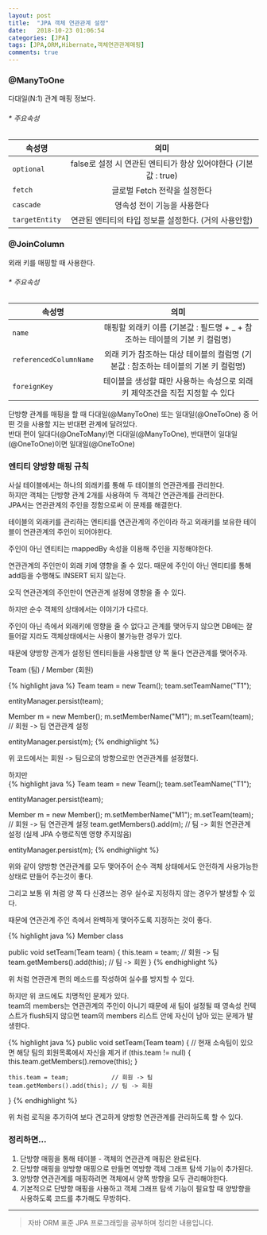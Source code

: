 ```yaml
---
layout: post
title:  "JPA 객체 연관관계 설정"
date:   2018-10-23 01:06:54
categories: [JPA]
tags: [JPA,ORM,Hibernate,객체연관관계매핑]
comments: true
---
```

### @ManyToOne
다대일(N:1) 관계 매핑 정보다.

###### * 주요속성  

| 속성명 | 의미 |
|---|:---:|
| `optional` | false로 설정 시 연관된 엔티티가 항상 있어야한다 (기본값 : true) |
| `fetch` | 글로벌 Fetch 전략을 설정한다 |
| `cascade` | 영속성 전이 기능을 사용한다 |
| `targetEntity` | 연관된 엔티티의 타입 정보를 설정한다. (거의 사용안함) |
<!--more-->
### @JoinColumn
외래 키를 매핑할 때 사용한다.

###### * 주요속성  

| 속성명 | 의미 |
|---|:---:|
| `name` | 매핑할 외래키 이름 (기본값 : 필드명 + _ + 참조하는 테이블의 기본 키 컬럼명) |
| `referencedColumnName` | 외래 키가 참조하는 대상 테이블의 컬럼명 (기본값 : 참조하는 테이블의 기본 키 컬럼명) |
| `foreignKey` | 테이블을 생성할 때만 사용하는 속성으로 외래 키 제약조건을 직접 지정할 수 있다 |

단방향 관계를 매핑을 할 때 다대일(@ManyToOne) 또는 일대일(@OneToOne) 중 어떤 것을 사용할 지는 반대편 관계에 달려있다.  
반대 편이 일대다(@OneToMany)면 다대일(@ManyToOne), 반대편이 일대일(@OneToOne)이면 일대일(@OneToOne)

### 엔티티 양방향 매핑 규칙
사실 테이블에서는 하나의 외래키를 통해 두 테이블의 연관관계를 관리한다.  
하지만 객체는 단방향 관계 2개를 사용하여 두 객체간 연관관계를 관리한다.  
JPA서는 연관관계의 주인을 정함으로써 이 문제를 해결한다.  

테이블의 외래키를 관리하는 엔티티를 연관관계의 주인이라 하고 외래키를 보유한 테이블이 연관관계의 주인이 되어야한다.

주인이 아닌 엔티티는 mappedBy 속성을 이용해 주인을 지정해야한다.  

연관관계의 주인만이 외래 키에 영향을 줄 수 있다. 때문에 주인이 아닌 엔티티를 통해 add등을 수행해도 INSERT 되지 않는다.  

오직 연관관계의 주인만이 연관관계 설정에 영향을 줄 수 있다.  

하지만 순수 객체의 상태에서는 이야기가 다르다.  

주인이 아닌 측에서 외래키에 영향을 줄 수 없다고 관계를 맺어두지 않으면 DB에는 잘 들어갈 지라도 객체상태에서는 사용이 불가능한 경우가 있다.  

때문에 양방향 관계가 설정된 엔티티들을 사용할땐 양 쪽 둘다 연관관계를 맺어주자.  

Team (팀) / Member (회원)  

{% highlight java %}
Team team = new Team();
team.setTeamName("T1");

entityManager.persist(team);

Member m = new Member();
m.setMemberName("M1");
m.setTeam(team);	// 회원 -> 팀 연관관계 설정

entityManager.persist(m);
{% endhighlight %}

위 코드에서는 회원 -> 팀으로의 방향으로만 연관관계를 설정했다.  

하지만  
{% highlight java %}
Team team = new Team();
team.setTeamName("T1");

entityManager.persist(team);

Member m = new Member();
m.setMemberName("M1");
m.setTeam(team);          // 회원 -> 팀 연관관계 설정
team.getMembers().add(m); // 팀 -> 회원 연관관계 설정 (실제 JPA 수행로직엔 영향 주지않음)

entityManager.persist(m);
{% endhighlight %}

위와 같이 양방향 연관관계를 모두 맺어주어 순수 객체 상태에서도 안전하게 사용가능한 상태로 만들어 주는것이 좋다.  

그리고 보통 위 처럼 양 쪽 다 신경쓰는 경우 실수로 지정하지 않는 경우가 발생할 수 있다.  

때문에 연관관계 주인 측에서 완벽하게 맺어주도록 지정하는 것이 좋다.  

{% highlight java %}
Member class

public void setTeam(Team team) {
    this.team = team;            // 회원 -> 팀
    team.getMembers().add(this); // 팀 -> 회원
}
{% endhighlight %}

위 처럼 연관관계 편의 메소드를 작성하여 실수를 방지할 수 있다.

하지만 위 코드에도 치명적인 문제가 있다.  
team의 members는 연관관계의 주인이 아니기 때문에 새 팀이 설정될 때 영속성 컨텍스트가 flush되지 않으면 team의 members 리스트 안에 자신이 남아 있는 문제가 발생한다.  

{% highlight java %}
public void setTeam(Team team) {
    // 현재 소속팀이 있으면 해당 팀의 회원목록에서 자신을 제거
    if (this.team != null) {
        this.team.getMembers().remove(this);
    }

    this.team = team;            // 회원 -> 팀
    team.getMembers().add(this); // 팀 -> 회원
}
{% endhighlight %}

위 처럼 로직을 추가하여 보다 견고하게 양방향 연관관계를 관리하도록 할 수 있다.


### 정리하면...
1. 단방향 매핑을 통해 테이블 - 객체의 연관관계 매핑은 완료된다.
2. 단방향 매핑을 양방향 매핑으로 만들면 역방향 객체 그래프 탐색 기능이 추가된다.
3. 양방향 연관관계를 매핑하려면 객체에서 양쪽 방향을 모두 관리해야한다.
4. 기본적으로 단방향 매핑을 사용하고 객체 그래프 탐색 기능이 필요할 때 양방향을 사용하도록 코드를 추가해도 무방하다.

---
>자바 ORM 표준 JPA 프로그래밍을 공부하며 정리한 내용입니다.
